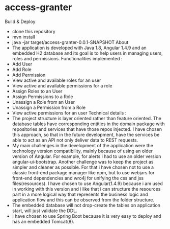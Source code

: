# access-granter
Build & Deploy
  - clone this repository
  - mvn install
  - java -jar target/access-granter-0.0.1-SNAPSHOT
About 
  - The application is developed with Java 1.8, Angular 1.4.9 and an embedded H2 database and its goal 
  is to help users in managing users, roles and permissions.
Functionalities implemented :
  - Add User
  - Add Role
  - Add Permission
  - View active and available roles for an user
  - View active and available permissions for a role
  - Assign Roles to an User
  - Assign Permissions to a Role
  - Unassign a Role from an User
  - Unassign a Permission from a Role
  - View active permissions for an user
Technical details :
  - The project structure is layer oriented rather than feature oriented. The database tables have corresponding entities in the domain package with repositories and services that have those repos injected. I have chosen this approach, so that in the future development, have the services be able to act as an API not only deliver data to REST requests.
  - My main challenges in the development of the application were the technology version compatibility, mainly because of using an older version of Angular. For example, for alerts i had to use an older version angular-ui-bootstrap. Another challenge was to keep the project as simpler and cleaner as possible. For that i have chosen not to use a classic front-end package manager like npm, but to use webjars for front-end dependencies and wro4j for unifying the css and jss files(resources). I have chosen to use Angular(1.4.9) because i am used in working with this version and i like that i can structure the resources part in a more logical way that represents the business logic and application flow and this can be observed from the folder structure.
  - The embedded database will not drop-create the tables on application start, will just validate the DDL.
  - I have chosen to use Spring Boot because it is very easy to deploy and has an embedded Tomcat(8). 
